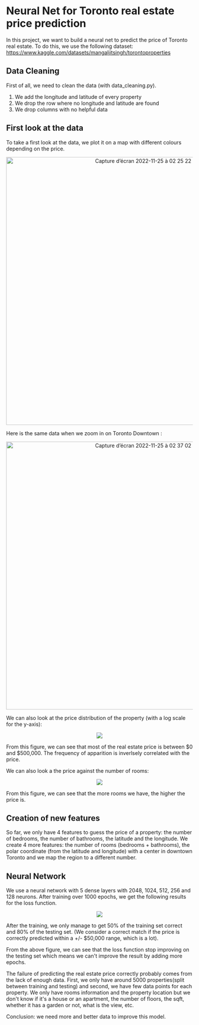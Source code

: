 # Neural Net for Toronto real estate price prediction

In this project, we want to build a neural net to predict the price of Toronto real estate.
To do this, we use the following dataset: https://www.kaggle.com/datasets/mangaljitsingh/torontoproperties


## Data Cleaning

First of all, we need to clean the data (with data_cleaning.py).
1) We add the longitude and latitude of every property
2) We drop the row where no longitude and latitude are found
3) We drop columns with no helpful data

## First look at the data

To take a first look at the data, we plot it on a map with different colours depending on the price.

<p align='center'>
<img width="724" alt="Capture d’écran 2022-11-25 à 02 25 22" src="https://user-images.githubusercontent.com/96018383/203926761-c1853666-f0c0-4d29-beb8-c9e2d8278219.png">
</p>

Here is the same data when we zoom in on Toronto Downtown :

<p align='center'>
<img width="724" alt="Capture d’écran 2022-11-25 à 02 37 02" src="https://user-images.githubusercontent.com/96018383/203926765-25389eb4-b871-4896-aaee-9e1679d2a996.png">
</p>

We can also look at the price distribution of the property (with a log scale for the y-axis):
<p align='center'>
<img src='https://user-images.githubusercontent.com/96018383/203933963-7ebcf916-7d2c-4603-a4c5-bac250367046.png'>
</p>

From this figure, we can see that most of the real estate price is between $0 and $500,000. The frequency of apparition is inverlsely correlated with the price.

We can also look a the price against the number of rooms:
<p align='center'>
  <img src='https://user-images.githubusercontent.com/96018383/203933914-72c5ffae-772d-47cd-b64a-b82d0d61a8fe.png'>
</p>

From this figure, we can see that the more rooms we have, the higher the price is.

## Creation of new features

So far, we only have 4 features to guess the price of a property: the number of bedrooms, the number of bathrooms, the latitude and the longitude.
We create  4 more features: the number of rooms (bedrooms + bathrooms), the polar coordinate (from the latitude and longitude) with a center in downtown Toronto and we map the region to a different number.

## Neural Network

We use a neural network with 5 dense layers with 2048, 1024, 512, 256 and 128 neurons.
After training over 1000 epochs, we get the following results for the loss function.

<p align='center'>
  <img src='https://user-images.githubusercontent.com/96018383/203937654-84d3bdf0-8fe2-45ad-8c74-5d2919ef1499.png'>
 </p>
 
 After the training, we only manage to get 50% of the training set correct and 80% of the testing set. 
 (We consider a correct match if the price is correctly predicted within a +/- $50,000 range, which is a lot).
 
 From the above figure, we can see that the loss function stop improving on the testing set which means we can't improve the result by adding more epochs.
 
 The failure of predicting the real estate price correctly probably comes from the lack of enough data.
 First, we only have around 5000 properties(split between training and testing) and second, we have few data points for each property. We only have rooms information and the property location but we don't know if it's a house or an apartment, the number of floors, the sqft, whether it has a garden or not, what is the view, etc.
 
 Conclusion: we need more and better data to improve this model.
 



